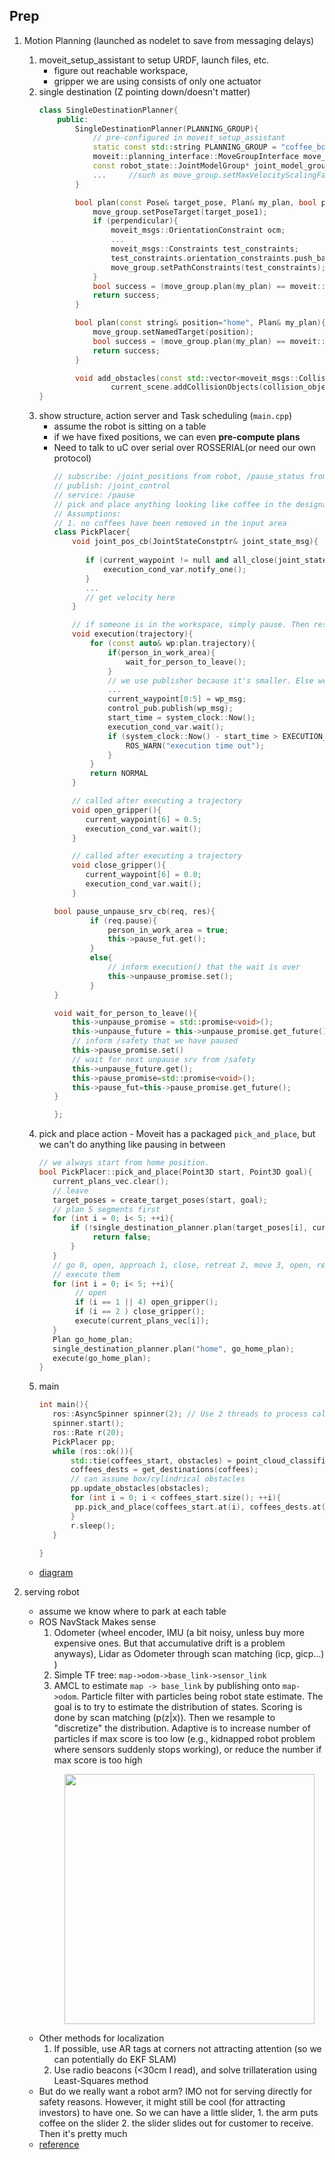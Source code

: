 ## Prep 
1. Motion Planning (launched as nodelet to save from messaging delays)
    1. moveit_setup_assistant to setup URDF, launch files, etc. 
        - figure out reachable workspace, 
        - gripper we are using consists of only one actuator
    2. single destination (Z pointing down/doesn't matter)
        ```cpp
        class SingleDestinationPlanner{
            public: 
                SingleDestinationPlanner(PLANNING_GROUP){
                    // pre-configured in moveit_setup_assistant
                    static const std::string PLANNING_GROUP = "coffee_bot";
                    moveit::planning_interface::MoveGroupInterface move_group(PLANNING_GROUP);
                    const robot_state::JointModelGroup* joint_model_group = move_group.getCurrentState()->getJointModelGroup(PLANNING_GROUP);
                    ...     //such as move_group.setMaxVelocityScalingFactor(0.1); ...
                }

                bool plan(const Pose& target_pose, Plan& my_plan, bool perpendicular){
                    move_group.setPoseTarget(target_pose1);
                    if (perpendicular){
                        moveit_msgs::OrientationConstraint ocm;
                        ...
                        moveit_msgs::Constraints test_constraints;
                        test_constraints.orientation_constraints.push_back(ocm);
                        move_group.setPathConstraints(test_constraints);
                    }
                    bool success = (move_group.plan(my_plan) == moveit::planning_interface::MoveItErrorCode::SUCCESS);
                    return success; 
                }

                bool plan(const string& position="home", Plan& my_plan){
                    move_group.setNamedTarget(position); 
                    bool success = (move_group.plan(my_plan) == moveit::planning_interface::MoveItErrorCode::SUCCESS);
                    return success; 
                }

                void add_obstacles(const std::vector<moveit_msgs::CollisionObject>& collision_objects;)
                        current_scene.addCollisionObjects(collision_objects);
        }
        ```
    3. show structure, action server and Task scheduling (```main.cpp```)
        - assume the robot is sitting on a table
        - if we have fixed positions, we can even **pre-compute plans**
        - Need to talk to uC over serial over ROSSERIAL(or need our own protocol)
            ```cpp
            // subscribe: /joint_positions from robot, /pause_status from safe_thread
            // publish: /joint_control 
            // service: /pause 
            // pick and place anything looking like coffee in the designated area
            // Assumptions: 
            // 1. no coffees have been removed in the input area
            class PickPlacer{
                void joint_pos_cb(JointStateConstptr& joint_state_msg){
                   
                   if (current_waypoint != null and all_close(joint_states, current_waypoint)){
                       execution_cond_var.notify_one(); 
                   }
                   ...
                   // get velocity here
                }

                // if someone is in the workspace, simply pause. Then resume
                void execution(trajectory){
                    for (const auto& wp:plan.trajectory){
                        if(person_in_work_area){
                            wait_for_person_to_leave(); 
                        }
                        // we use publisher because it's smaller. Else we can just call move_group.move()
                        ... 
                        current_waypoint[0:5] = wp_msg;     
                        control_pub.publish(wp_msg);
                        start_time = system_clock::Now(); 
                        execution_cond_var.wait(); 
                        if (system_clock::Now() - start_time > EXECUTION_TIME){
                            ROS_WARN("execution time out");
                        }
                    }
                    return NORMAL
                }

                // called after executing a trajectory
                void open_gripper(){
                   current_waypoint[6] = 0.5; 
                   execution_cond_var.wait();
                }

                // called after executing a trajectory
                void close_gripper(){
                   current_waypoint[6] = 0.0; 
                   execution_cond_var.wait();
                }

            bool pause_unpause_srv_cb(req, res){
                    if (req.pause){
                        person_in_work_area = true;
                        this->pause_fut.get();
                    }
                    else{
                        // inform execution() that the wait is over
                        this->unpause_promise.set();
                    }
            }

            void wait_for_person_to_leave(){
                this->unpause_promise = std::promise<void>(); 
                this->unpause_future = this->unpause_promise.get_future();
                // inform /safety that we have paused 
                this->pause_promise.set()
                // wait for next unpause srv from /safety 
                this->unpause_future.get(); 
                this->pause_promise=std::promise<void>();
                this->pause_fut=this->pause_promise.get_future();
            }

            };
            ```
    4. pick and place action - Moveit has a packaged ```pick_and_place```, but we can't do anything like pausing in between
        ```cpp
        // we always start from home position. 
        bool PickPlacer::pick_and_place(Point3D start, Point3D goal){ 
           current_plans_vec.clear(); 
           // leave
           target_poses = create_target_poses(start, goal);
           // plan 5 segments first
           for (int i = 0; i< 5; ++i){
               if (!single_destination_planner.plan(target_poses[i], current_plans_vec[i])){
                    return false;
               }
           }
           // go 0, open, approach 1, close, retreat 2, move 3, open, retreat 4
           // execute them
           for (int i = 0; i< 5; ++i){
                // open
                if (i == 1 || 4) open_gripper();             
                if (i == 2 ) close_gripper(); 
                execute(current_plans_vec[i]); 
           }
           Plan go_home_plan; 
           single_destination_planner.plan("home", go_home_plan); 
           execute(go_home_plan); 
        }
        ```
    5. main 
        ```cpp
        int main(){
           ros::AsyncSpinner spinner(2); // Use 2 threads to process callbacks concurrently
           spinner.start(); 
           ros::Rate r(20);
           PickPlacer pp; 
           while (ros::ok()){
               std::tie(coffees_start, obstacles) = point_cloud_classification()
               coffees_dests = get_destinations(coffees); 
               // can assume box/cylindrical obstacles
               pp.update_obstacles(obstacles);
               for (int i = 0; i < coffees_start.size(); ++i){
                pp.pick_and_place(coffees_start.at(i), coffees_dests.at(i));
               }
               r.sleep();
           }
           
        }
        ```
    - [diagram](https://app.diagrams.net/#G1s3RWDtmiwxv2Y_aHYtxH-HjgZVMiYn71) 

2. serving robot 
    - assume we know where to park at each table 
    - ROS NavStack Makes sense
        1. Odometer (wheel encoder, IMU (a bit noisy, unless buy more expensive ones. But that accumulative drift is a problem anyways), Lidar as Odometer through scan matching (icp, gicp...) )
        2. Simple TF tree: ```map->odom->base_link->sensor_link```
        3. AMCL to estimate ```map -> base_link``` by publishing onto ```map->odom```. Particle filter with particles being robot state estimate. The goal is to try to estimate the distribution of states. Scoring is done by scan matching (p(z|x)). Then we resample to "discretize" the distribution. Adaptive is to increase number of particles if max score is too low (e.g., kidnapped robot problem where sensors suddenly stops working), or reduce the number if max score is too high
            <p align="center">
            <img src="https://img-blog.csdnimg.cn/img_convert/91978f9cdf938f57f8ccb79c14281790.png""" height="400" width="width"/>
            </p>
    - Other methods for localization
        1. If possible, use AR tags at corners not attracting attention (so we can potentially do EKF SLAM)
        2. Use radio beacons (<30cm I read), and solve trillateration using Least-Squares method
    - But do we really want a robot arm? IMO not for serving directly for safety reasons. However, it might still be cool (for attracting investors) to have one. So we can have a little slider, 1. the arm puts coffee on the slider 2. the slider slides out for customer to receive. Then it's pretty much 
    - [reference](https://blog.csdn.net/soaring_casia/article/details/119576504)

